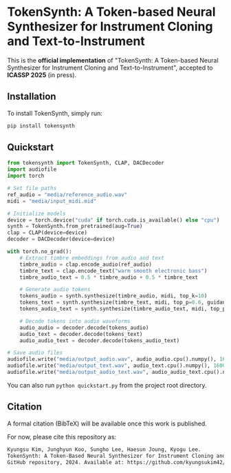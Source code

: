 # TokenSynth: A Token-based Neural Synthesizer for Instrument Cloning and Text-to-Instrument


This is the **official implementation** of "TokenSynth: A Token-based Neural Synthesizer for Instrument Cloning and Text-to-Instrument", accepted to **ICASSP 2025** (in press).

## Installation

To install TokenSynth, simply run:

```bash
pip install tokensynth
```

## Quickstart

```python
from tokensynth import TokenSynth, CLAP, DACDecoder
import audiofile
import torch

# Set file paths
ref_audio = "media/reference_audio.wav"
midi = "media/input_midi.mid"

# Initialize models
device = torch.device("cuda" if torch.cuda.is_available() else "cpu")
synth = TokenSynth.from_pretrained(aug=True)
clap = CLAP(device=device)
decoder = DACDecoder(device=device)

with torch.no_grad():
    # Extract timbre embeddings from audio and text
    timbre_audio = clap.encode_audio(ref_audio)
    timbre_text = clap.encode_text("warm smooth electronic bass")
    timbre_audio_text = 0.5 * timbre_audio + 0.5 * timbre_text

    # Generate audio tokens
    tokens_audio = synth.synthesize(timbre_audio, midi, top_k=10)
    tokens_text = synth.synthesize(timbre_text, midi, top_p=0.6, guidance_scale=1.6)
    tokens_audio_text = synth.synthesize(timbre_audio_text, midi, top_p=0.6, guidance_scale=1.6)

    # Decode tokens into audio waveforms
    audio_audio = decoder.decode(tokens_audio) 
    audio_text = decoder.decode(tokens_text)
    audio_audio_text = decoder.decode(tokens_audio_text)

# Save audio files
audiofile.write("media/output_audio.wav", audio_audio.cpu().numpy(), 16000)
audiofile.write("media/output_text.wav", audio_text.cpu().numpy(), 16000)
audiofile.write("media/output_audio_text.wav", audio_audio_text.cpu().numpy(), 16000)
```

You can also run `python quickstart.py` from the project root directory.

## Citation

A formal citation (BibTeX) will be available once this work is published.

For now, please cite this repository as:

```markdown
Kyungsu Kim, Junghyun Koo, Sungho Lee, Haesun Joung, Kyogu Lee.
TokenSynth: A Token-Based Neural Synthesizer for Instrument Cloning and Text-to-Instrument.
GitHub repository, 2024. Available at: https://github.com/kyungsukim42/tokensynth
```
